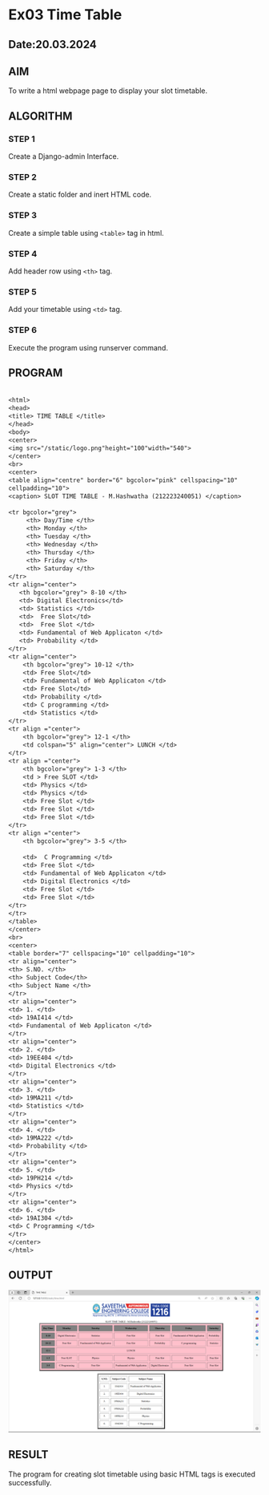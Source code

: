 # Ex03 Time Table
## Date:20.03.2024

## AIM
To write a html webpage page to display your slot timetable.

## ALGORITHM
### STEP 1
Create a Django-admin Interface.

### STEP 2
Create a static folder and inert HTML code.

### STEP 3
Create a simple table using ```<table>``` tag in html.

### STEP 4
Add header row using ```<th>``` tag.

### STEP 5
Add your timetable using ```<td>``` tag.

### STEP 6
Execute the program using runserver command.

## PROGRAM
```

<html>
<head>
<title> TIME TABLE </title>   
</head>
<body>
<center>
<img src="/static/logo.png"height="100"width="540">
</center>
<br>
<center>
<table align="centre" border="6" bgcolor="pink" cellspacing="10" cellpadding="10">
<caption> SLOT TIME TABLE - M.Hashwatha (212223240051) </caption>

<tr bgcolor="grey">
     <th> Day/Time </th>
     <th> Monday </th>
     <th> Tuesday </th>
     <th> Wednesday </th>
     <th> Thursday </th>
     <th> Friday </th> 
     <th> Saturday </th>
</tr>
<tr align="center">
   <th bgcolor="grey"> 8-10 </th>
   <td> Digital Electronics</td>
   <td> Statistics </td>
   <td>  Free Slot</td>
   <td>  Free Slot </td>
   <td> Fundamental of Web Applicaton </td>
   <td> Probability </td>
</tr>
<tr align="center">
    <th bgcolor="grey"> 10-12 </th>
    <td> Free Slot</td>
    <td> Fundamental of Web Applicaton </td>
    <td> Free Slot</td>
    <td> Probability </td>
    <td> C programming </td>
    <td> Statistics </td>
</tr>
<tr align ="center">
    <th bgcolor="grey"> 12-1 </th>
    <td colspan="5" align="center"> LUNCH </td>
</tr>
<tr align ="center">
    <th bgcolor="grey"> 1-3 </th>
    <td > Free SLOT </td>
    <td> Physics </td>
    <td> Physics </td>
    <td> Free Slot </td>
    <td> Free Slot </td>
    <td> Free Slot </td>
</tr>
<tr align ="center">
    <th bgcolor="grey"> 3-5 </th>
    
    <td>  C Programming </td>
    <td> Free Slot </td>
    <td> Fundamental of Web Applicaton </td>
    <td> Digital Electronics </td>
    <td> Free Slot </td>
    <td> Free Slot </td>
</tr>
</tr>
</table>
</center>
<br>
<center>
<table border="7" cellspacing="10" cellpadding="10">
<tr align="center">
<th> S.NO. </th>
<th> Subject Code</th>
<th> Subject Name </th>
</tr>
<tr align="center">
<td> 1. </td>
<td> 19AI414 </td>
<td> Fundamental of Web Applicaton </td>
</tr>
<tr align="center">
<td> 2. </td>
<td> 19EE404 </td>
<td> Digital Electronics </td>
</tr>
<tr align="center">
<td> 3. </td>
<td> 19MA211 </td>
<td> Statistics </td>
</tr>
<tr align="center">
<td> 4. </td>
<td> 19MA222 </td>
<td> Probability </td>
</tr>
<tr align="center">
<td> 5. </td>
<td> 19PH214 </td>
<td> Physics </td>
</tr>
<tr align="center">
<td> 6. </td>
<td> 19AI304 </td>
<td> C Programming </td>
</tr>
</center>
</html>

```
## OUTPUT

![alt text](<Screenshot 2024-03-22 082812.png>)

## RESULT
The program for creating slot timetable using basic HTML tags is executed successfully.
